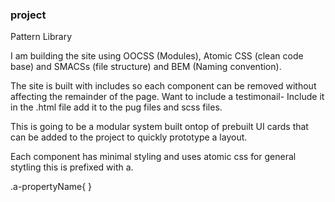 ###  project 

Pattern Library 

I am building the site using OOCSS (Modules), Atomic CSS (clean code base) and SMACSs (file structure) and BEM (Naming convention). 

The site is built with includes so each component can be removed without affecting the remainder of the page.  Want to include a testimonail- Include it in the .html file add it to the pug files and scss files. 

This is going to be a modular system built ontop of prebuilt UI cards that can be added to the project to quickly prototype a layout. 

Each component has minimal styling and uses atomic css for general stytling this is prefixed with a. 

.a-propertyName{ }                                                                                                                                                                              